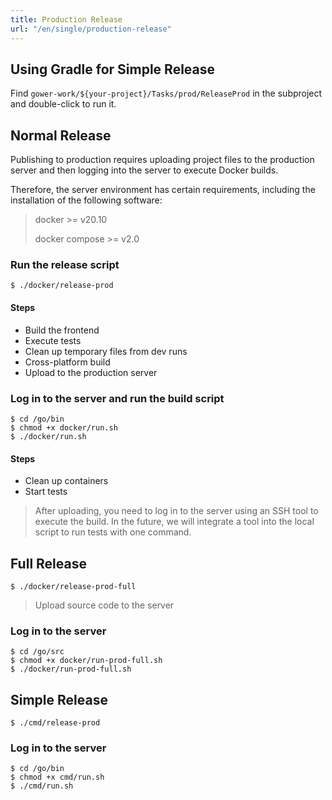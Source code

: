 ```yaml
---
title: Production Release
url: "/en/single/production-release"
---
```


## Using Gradle for Simple Release

Find `gower-work/${your-project}/Tasks/prod/ReleaseProd` in the subproject and double-click to run it.

## Normal Release

Publishing to production requires uploading project files to the production server and then logging into the server to execute Docker builds.

Therefore, the server environment has certain requirements, including the installation of the following software:

> docker >= v20.10
>
> docker compose >= v2.0

### Run the release script

```shell
$ ./docker/release-prod
```


#### Steps

- Build the frontend
- Execute tests
- Clean up temporary files from dev runs
- Cross-platform build
- Upload to the production server

### Log in to the server and run the build script

```shell
$ cd /go/bin
$ chmod +x docker/run.sh
$ ./docker/run.sh
```


#### Steps

- Clean up containers
- Start tests

> After uploading, you need to log in to the server using an SSH tool to execute the build. In the future, we will integrate a tool into the local script to run tests with one command.

## Full Release

```shell
$ ./docker/release-prod-full
```

> Upload source code to the server

### Log in to the server

```shell
$ cd /go/src
$ chmod +x docker/run-prod-full.sh
$ ./docker/run-prod-full.sh
```


## Simple Release

```shell
$ ./cmd/release-prod
```


### Log in to the server

```shell
$ cd /go/bin
$ chmod +x cmd/run.sh
$ ./cmd/run.sh
```
